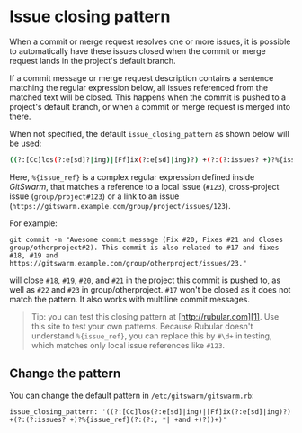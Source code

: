 # Issue closing pattern

When a commit or merge request resolves one or more issues, it is possible
to automatically have these issues closed when the commit or merge request
lands in the project's default branch.

If a commit message or merge request description contains a sentence
matching the regular expression below, all issues referenced from the
matched text will be closed. This happens when the commit is pushed to a
project's default branch, or when a commit or merge request is merged into
there.

When not specified, the default `issue_closing_pattern` as shown below will
be used:

```bash
((?:[Cc]los(?:e[sd]?|ing)|[Ff]ix(?:e[sd]|ing)?) +(?:(?:issues? +)?%{issue_ref}(?:(?:, *| +and +)?))+)
```

Here, `%{issue_ref}` is a complex regular expression defined inside
$GitSwarm$, that matches a reference to a local issue (`#123`), cross-project
issue (`group/project#123`) or a link to an issue
(`https://gitswarm.example.com/group/project/issues/123`).

For example:

```
git commit -m "Awesome commit message (Fix #20, Fixes #21 and Closes group/otherproject#2). This commit is also related to #17 and fixes #18, #19 and https://gitswarm.example.com/group/otherproject/issues/23."
```

will close `#18`, `#19`, `#20`, and `#21` in the project this commit is
pushed to, as well as `#22` and `#23` in group/otherproject. `#17` won't be
closed as it does not match the pattern. It also works with multiline
commit messages.

> Tip: you can test this closing pattern at [http://rubular.com][1]. Use
       this site to test your own patterns. Because Rubular doesn't
       understand `%{issue_ref}`, you can replace this by `#\d+` in
       testing, which matches only local issue references like `#123`.

## Change the pattern

You can change the default pattern in `/etc/gitswarm/gitswarm.rb`:

```
issue_closing_pattern: '((?:[Cc]los(?:e[sd]|ing)|[Ff]ix(?:e[sd]|ing)?) +(?:(?:issues? +)?%{issue_ref}(?:(?:, *| +and +)?))+)'
```

[1]: http://rubular.com/r/Xmbexed1OJ
